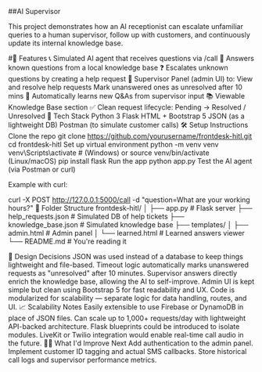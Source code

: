 ##AI Supervisor

This project demonstrates how an AI receptionist can escalate unfamiliar queries to a human supervisor, follow up with customers, and continuously update its internal knowledge base.

#🚀 Features
📞 Simulated AI agent that receives questions via /call
🤖 Answers known questions from a local knowledge base
❓ Escalates unknown questions by creating a help request
🧑 Supervisor Panel (admin UI) to:
View and resolve help requests
Mark unanswered ones as unresolved after 10 mins
💾 Automatically learns new Q&As from supervisor input
📚 Viewable Knowledge Base section
✅ Clean request lifecycle: Pending → Resolved / Unresolved
🧰 Tech Stack
Python 3
Flask
HTML + Bootstrap 5
JSON (as a lightweight DB)
Postman (to simulate customer calls)
🛠️ Setup Instructions
Clone the repo
git clone https://github.com/yourusername/frontdesk-hitl.git
cd frontdesk-hitl
Set up virtual environment
python -m venv venv
venv\Scripts\activate  # (Windows) or source venv/bin/activate (Linux/macOS)
pip install flask
Run the app
 python app.py
Test the AI agent (via Postman or curl)

Example with curl:

curl -X POST http://127.0.0.1:5000/call -d "question=What are your working hours?"
📂 Folder Structure
frontdesk-hitl/
│
├── app.py                 # Flask server
├── help_requests.json     # Simulated DB of help tickets
├── knowledge_base.json    # Simulated knowledge base
├── templates/
│   ├── admin.html         # Admin panel
│   └── learned.html       # Learned answers viewer
└── README.md              # You're reading it

🧠 Design Decisions
JSON was used instead of a database to keep things lightweight and file-based.
Timeout logic automatically marks unanswered requests as "unresolved" after 10 minutes.
Supervisor answers directly enrich the knowledge base, allowing the AI to self-improve.
Admin UI is kept simple but clean using Bootstrap 5 for fast readability and UX.
Code is modularized for scalability — separate logic for data handling, routes, and UI.
📈 Scalability Notes
Easily extensible to use Firebase or DynamoDB in place of JSON files.
Can scale up to 1,000+ requests/day with lightweight API-backed architecture.
Flask blueprints could be introduced to isolate modules.
LiveKit or Twilio integration would enable real-time call audio in the future.
🙋‍♂️ What I'd Improve Next
Add authentication to the admin panel.
Implement customer ID tagging and actual SMS callbacks.
Store historical call logs and supervisor performance metrics.
